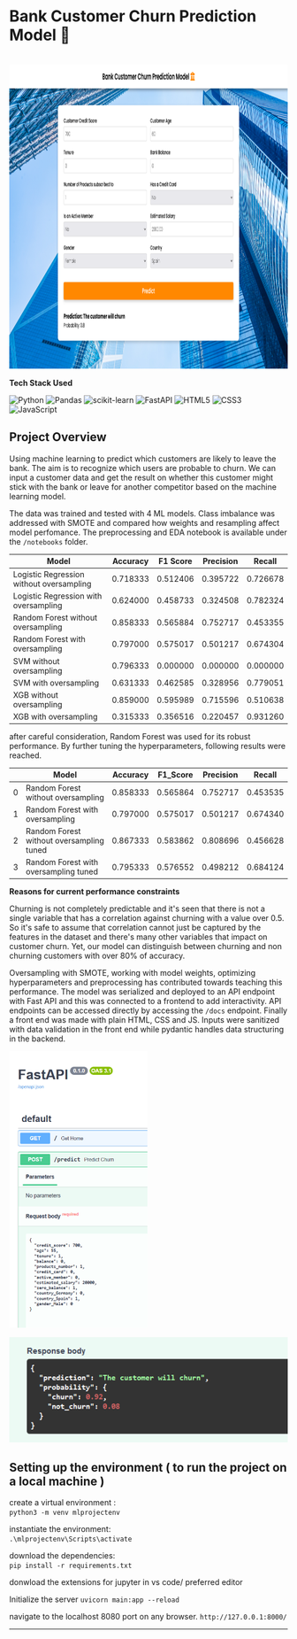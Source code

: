 Bank Customer Churn Prediction Model 🏦
===

<br>
<img src="images/model-image.png" height="550px" width="1000px">

**Tech Stack Used**

![Python](https://img.shields.io/badge/Python-3776AB?style=for-the-badge&logo=python&logoColor=white)
![Pandas](https://img.shields.io/badge/Pandas-150458?style=for-the-badge&logo=pandas&logoColor=white)
![scikit-learn](https://img.shields.io/badge/Scikit%20Learn-F7931E?style=for-the-badge&logo=scikit-learn&logoColor=white)
![FastAPI](https://img.shields.io/badge/FastAPI-009688?style=for-the-badge&logo=fastapi&logoColor=white)
![HTML5](https://img.shields.io/badge/HTML5-E34F26?style=for-the-badge&logo=html5&logoColor=white)
![CSS3](https://img.shields.io/badge/CSS3-1572B6?style=for-the-badge&logo=css3&logoColor=white)
![JavaScript](https://img.shields.io/badge/JavaScript-F7DF1E?style=for-the-badge&logo=javascript&logoColor=black)


## Project Overview

Using machine learning to predict which customers are likely to leave the bank. The aim is to recognize which users are probable to churn. We can input a customer data and get the result on whether this customer might stick with the bank or leave for another competitor based on the machine learning model. 

The data was trained and tested with 4 ML models. Class imbalance was addressed with SMOTE and compared how weights and resampling affect model perfomance. The preprocessing and EDA notebook is available under the `/notebooks` folder. 

| Model                                   | Accuracy | F1 Score | Precision | Recall   |
|-----------------------------------------|----------|----------|-----------|----------|
| Logistic Regression without oversampling | 0.718333 | 0.512406 | 0.395722  | 0.726678 |
| Logistic Regression with oversampling   | 0.624000 | 0.458733 | 0.324508  | 0.782324 |
| Random Forest without oversampling      | 0.858333 | 0.565884 | 0.752717  | 0.453355 |
| Random Forest with oversampling         | 0.797000 | 0.575017 | 0.501217  | 0.674304 |
| SVM without oversampling                | 0.796333 | 0.000000 | 0.000000  | 0.000000 |
| SVM with oversampling                   | 0.631333 | 0.462585 | 0.328956  | 0.779051 |
| XGB without oversampling                | 0.859000 | 0.595989 | 0.715596  | 0.510638 |
| XGB with oversampling                   | 0.315333 | 0.356516 | 0.220457  | 0.931260 |

after careful consideration, Random Forest was used for its robust performance. By further tuning the hyperparameters, following results were reached.

|    | Model                             | Accuracy  | F1_Score  | Precision | Recall   |
|----|-----------------------------------|-----------|-----------|-----------|----------|
| 0  | Random Forest without oversampling | 0.858333  | 0.565864  | 0.752717  | 0.453535 |
| 1  | Random Forest with oversampling    | 0.797000  | 0.575017  | 0.501217  | 0.674340 |
| 2  | Random Forest without oversampling tuned | 0.867333  | 0.583862  | 0.808696  | 0.456628 |
| 3  | Random Forest with oversampling tuned | 0.795333  | 0.576552  | 0.498212  | 0.684124 |


**Reasons for current performance constraints**

Churning is not completely predictable and it's seen that there is not a single variable that has a correlation against churning with a value over 0.5. So it's safe to assume that correlation cannot just be captured by the features in the dataset and there's many other variables that impact on customer churn. Yet, our model can distinguish between churning and non churning customers with over 80% of accuracy.

Oversampling with SMOTE, working with model weights, optimizing hyperparameters and preprocessing has contributed towards teaching this performance.
The model was serialized and deployed to an API endpoint with Fast API and this was connected to a frontend to add interactivity. API endpoints can be accessed directly by accessing the `/docs` endpoint. Finally a front end was made with plain HTML, CSS and JS. Inputs were sanitized with data validation in the front end while pydantic handles data structuring in the backend.

<img src="images/api-req.png" height="500px" width="250px">

![apiresponse](images/api-response.png)


## Setting up the environment ( to run the project on a local machine )

create a virtual environment : <br>
`python3 -m venv mlprojectenv`

instantiate the environment: <br>
`.\mlprojectenv\Scripts\activate`

download the dependencies: <br>
`pip install -r requirements.txt`

donwload the extensions for jupyter in vs code/ preferred editor

Initialize the server
`uvicorn main:app --reload`

navigate to the localhost 8080 port on any browser.
`http://127.0.0.1:8000/`

---


